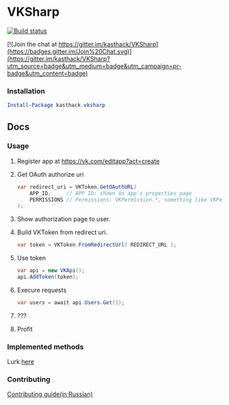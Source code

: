 # VKSharp


[![Build status](https://ci.appveyor.com/api/projects/status/ufrmo018fhqr7s8r?svg=true&passingText=I%20have%20time%20to%20do%20ya%20mom%20instead%20of%20fixing%20code)](https://ci.appveyor.com/project/kasthack/vksharp)


[![Join the chat at https://gitter.im/kasthack/VKSharp](https://badges.gitter.im/Join%20Chat.svg)](https://gitter.im/kasthack/VKSharp?utm_source=badge&utm_medium=badge&utm_campaign=pr-badge&utm_content=badge)


### Installation
```PowerShell
Install-Package kasthack.vksharp
```

## Docs

### Usage

1. Register app at https://vk.com/editapp?act=create

2. Get OAuth authorize uri

    ```C#
    var redirect_uri = VKToken.GetOAuthURL(
        APP_ID,     // APP ID: shown on app's properties page
        PERMISSIONS // Permissions: VKPermission.*, something like VKPermission.Offline | VKPermission.Photos
    );
    ```

3. Show authorization page to user.

4. Build VKToken from redirect uri.

    ```C#
    var token = VKToken.FromRedirectUrl( REDIRECT_URL );
    ```

5. Use token 

    ```C#
    var api = new VKApi();
    api.AddToken(token);
    ```

6. Execure requests
    ```C#
    var users = await api.Users.Get(1);
    ```
7. ???
8. Profit

### Implemented methods
Lurk [here](Sources/kastjack.vksharp/Generated/ImplementedMethods.md)
### Contributing
[Contributing guide(in Russian)](Contributing.ru.md)